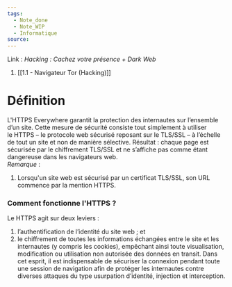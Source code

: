 ```yaml
---
tags:
  - Note_done
  - Note_WIP
  - Informatique
source:
---
```


Link :
_Hacking : Cachez votre présence + Dark Web_
1. [[1.1 - Navigateur Tor (Hacking)]]

# Définition
L'HTTPS Everywhere garantit la protection des internautes sur l’ensemble d’un site. Cette mesure de sécurité consiste tout simplement à utiliser le HTTPS – le protocole web sécurisé reposant sur le TLS/SSL – à l’échelle de tout un site et non de manière sélective. Résultat : chaque page est sécurisée par le chiffrement TLS/SSL et ne s’affiche pas comme étant dangereuse dans les navigateurs web.
\
_Remarque_ : 
1. Lorsqu'un site web est sécurisé par un certificat TLS/SSL, son URL commence par la mention HTTPS.
### Comment fonctionne l'HTTPS ?
Le HTTPS agit sur deux leviers : 
1) l’authentification de l’identité du site web ; et 
2) le chiffrement de toutes les informations échangées entre le site et les internautes (y compris les cookies), empêchant ainsi toute visualisation, modification ou utilisation non autorisée des données en transit. Dans cet esprit, il est indispensable de sécuriser la connexion pendant toute une session de navigation afin de protéger les internautes contre diverses attaques du type usurpation d’identité, injection et interception.